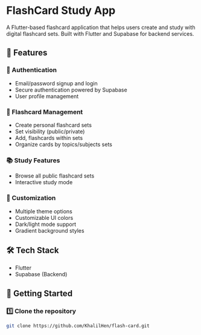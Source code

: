 # FlashCard Study App

A Flutter-based flashcard application that helps users create and study with digital flashcard sets. Built with Flutter and Supabase for backend services.

## 🚀 Features

### 🔐 Authentication
- Email/password signup and login
- Secure authentication powered by Supabase
- User profile management

### 📝 Flashcard Management
- Create personal flashcard sets
- Set visibility (public/private)
- Add, flashcards within sets
- Organize cards by topics/subjects sets

### 📚 Study Features
- Browse all public flashcard sets
- Interactive study mode

### 🎨 Customization
- Multiple theme options
- Customizable UI colors
- Dark/light mode support
- Gradient background styles

## 🛠️ Tech Stack
- Flutter
- Supabase (Backend)

## 🚀 Getting Started

### 1️⃣ Clone the repository
```bash
git clone https://github.com/KhalilHen/flash-card.git
